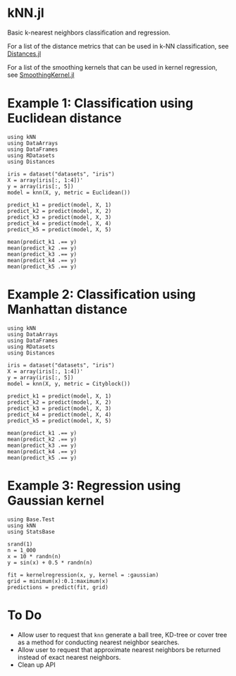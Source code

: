 kNN.jl
======

Basic k-nearest neighbors classification and regression.

For a list of the distance metrics that can be used in k-NN classification, see [Distances.jl](https://github.com/JuliaStats/Distances.jl)

For a list of the smoothing kernels that can be used in kernel regression, see [SmoothingKernel.jl](https://github.com/johnmyleswhite/SmoothingKernels.jl)

# Example 1: Classification using Euclidean distance

    using kNN
    using DataArrays
    using DataFrames
    using RDatasets
    using Distances

    iris = dataset("datasets", "iris")
    X = array(iris[:, 1:4])'
    y = array(iris[:, 5])
    model = knn(X, y, metric = Euclidean())

    predict_k1 = predict(model, X, 1)
    predict_k2 = predict(model, X, 2)
    predict_k3 = predict(model, X, 3)
    predict_k4 = predict(model, X, 4)
    predict_k5 = predict(model, X, 5)

    mean(predict_k1 .== y)
    mean(predict_k2 .== y)
    mean(predict_k3 .== y)
    mean(predict_k4 .== y)
    mean(predict_k5 .== y)

# Example 2: Classification using Manhattan distance

    using kNN
    using DataArrays
    using DataFrames
    using RDatasets
    using Distances

    iris = dataset("datasets", "iris")
    X = array(iris[:, 1:4])'
    y = array(iris[:, 5])
    model = knn(X, y, metric = Cityblock())

    predict_k1 = predict(model, X, 1)
    predict_k2 = predict(model, X, 2)
    predict_k3 = predict(model, X, 3)
    predict_k4 = predict(model, X, 4)
    predict_k5 = predict(model, X, 5)

    mean(predict_k1 .== y)
    mean(predict_k2 .== y)
    mean(predict_k3 .== y)
    mean(predict_k4 .== y)
    mean(predict_k5 .== y)

# Example 3: Regression using Gaussian kernel

    using Base.Test
    using kNN
    using StatsBase

    srand(1)
    n = 1_000
    x = 10 * randn(n)
    y = sin(x) + 0.5 * randn(n)

    fit = kernelregression(x, y, kernel = :gaussian)
    grid = minimum(x):0.1:maximum(x)
    predictions = predict(fit, grid)

# To Do

* Allow user to request that `knn` generate a ball tree, KD-tree or cover tree as a method for conducting nearest neighbor searches.
* Allow user to request that approximate nearest neighbors be returned instead of exact nearest neighbors.
* Clean up API
